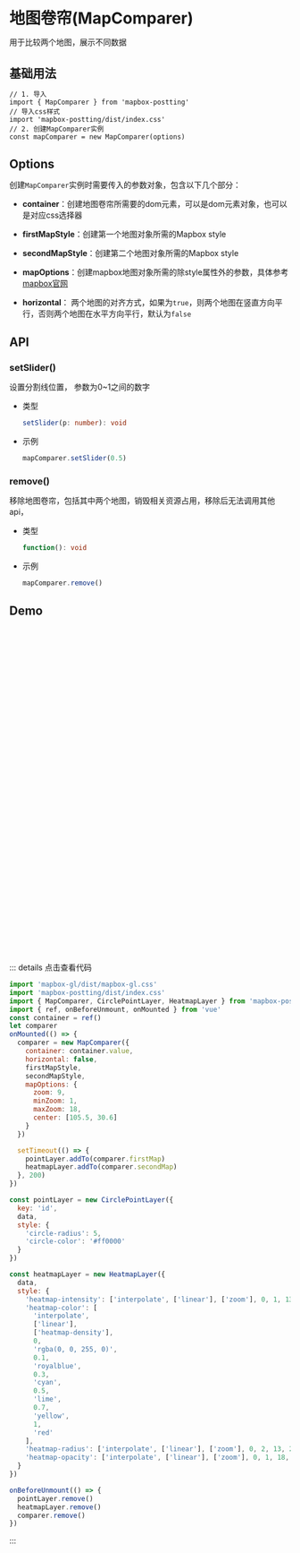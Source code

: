 # 地图卷帘(MapComparer)

用于比较两个地图，展示不同数据

## 基础用法

```js{2,4}
// 1. 导入
import { MapComparer } from 'mapbox-postting'
// 导入css样式
import 'mapbox-postting/dist/index.css'
// 2. 创建MapComparer实例
const mapComparer = new MapComparer(options)
```

## Options

创建`MapComparer`实例时需要传入的参数对象，包含以下几个部分：

- **container**：创建地图卷帘所需要的dom元素，可以是dom元素对象，也可以是对应css选择器

- **firstMapStyle**：创建第一个地图对象所需的Mapbox style

- **secondMapStyle**：创建第二个地图对象所需的Mapbox style

- **mapOptions**：创建mapbox地图对象所需的除style属性外的参数，具体参考[mapbox官网](https://docs.mapbox.com/mapbox-gl-js/api/map/)

- **horizontal**： 两个地图的对齐方式，如果为`true`，则两个地图在竖直方向平行，否则两个地图在水平方向平行，默认为`false`

## API

### setSlider()

设置分割线位置， 参数为0~1之间的数字

- 类型

  ```ts
  setSlider(p: number): void
  ```

- 示例

  ```ts
  mapComparer.setSlider(0.5)
  ```

### remove() 

移除地图卷帘，包括其中两个地图，销毁相关资源占用，移除后无法调用其他api，

- 类型

  ```ts
  function(): void
  ```

- 示例

  ```ts
  mapComparer.remove()
  ```

## Demo
<div>
  <div ref="container" class="container"></div>
</div>

<script setup>
import 'mapbox-gl/dist/mapbox-gl.css'
import 'mapbox-postting/dist/index.css'
import firstMapStyle from '/data/map_sn.json'
import secondMapStyle from '/data/map_sn.json'
import { ref, onBeforeUnmount, onMounted } from 'vue'
import data from '/data/heatmapData.json'
import { MapComparer, CirclePointLayer, HeatmapLayer } from 'mapbox-postting'
const container = ref()
let comparer

onMounted(() => {
  comparer = new MapComparer({
    container: container.value,
    horizontal: false,
    firstMapStyle,
    secondMapStyle,
    mapOptions: {
      zoom: 9,
      minZoom: 1,
      maxZoom: 18,
      center: [105.5, 30.6]
    }
  })

  setTimeout(() => {
    pointLayer.addTo(comparer.firstMap)
    heatmapLayer.addTo(comparer.secondMap)
  }, 200)
})

const pointLayer = new CirclePointLayer({
  key: 'id',
  data,
  style: {
    'circle-radius': 5,
    'circle-color': '#ff0000'
  }
})

const heatmapLayer = new HeatmapLayer({
  data,
  style: {
    'heatmap-intensity': ['interpolate', ['linear'], ['zoom'], 0, 1, 13, 3],
    'heatmap-color': [
      'interpolate',
      ['linear'],
      ['heatmap-density'],
      0,
      'rgba(0, 0, 255, 0)',
      0.1,
      'royalblue',
      0.3,
      'cyan',
      0.5,
      'lime',
      0.7,
      'yellow',
      1,
      'red'
    ],
    'heatmap-radius': ['interpolate', ['linear'], ['zoom'], 0, 2, 13, 20],
    'heatmap-opacity': ['interpolate', ['linear'], ['zoom'], 0, 1, 18, 0]
  }
})

onBeforeUnmount(() => {
  pointLayer.remove()
  heatmapLayer.remove()
  comparer.remove()
})
</script>

::: details 点击查看代码
```js
import 'mapbox-gl/dist/mapbox-gl.css'
import 'mapbox-postting/dist/index.css'
import { MapComparer, CirclePointLayer, HeatmapLayer } from 'mapbox-postting'
import { ref, onBeforeUnmount, onMounted } from 'vue'
const container = ref()
let comparer
onMounted(() => {
  comparer = new MapComparer({
    container: container.value,
    horizontal: false,
    firstMapStyle,
    secondMapStyle,
    mapOptions: {
      zoom: 9,
      minZoom: 1,
      maxZoom: 18,
      center: [105.5, 30.6]
    }
  })

  setTimeout(() => {
    pointLayer.addTo(comparer.firstMap)
    heatmapLayer.addTo(comparer.secondMap)
  }, 200)
})

const pointLayer = new CirclePointLayer({
  key: 'id',
  data,
  style: {
    'circle-radius': 5,
    'circle-color': '#ff0000'
  }
})

const heatmapLayer = new HeatmapLayer({
  data,
  style: {
    'heatmap-intensity': ['interpolate', ['linear'], ['zoom'], 0, 1, 13, 3],
    'heatmap-color': [
      'interpolate',
      ['linear'],
      ['heatmap-density'],
      0,
      'rgba(0, 0, 255, 0)',
      0.1,
      'royalblue',
      0.3,
      'cyan',
      0.5,
      'lime',
      0.7,
      'yellow',
      1,
      'red'
    ],
    'heatmap-radius': ['interpolate', ['linear'], ['zoom'], 0, 2, 13, 20],
    'heatmap-opacity': ['interpolate', ['linear'], ['zoom'], 0, 1, 18, 0]
  }
})

onBeforeUnmount(() => {
  pointLayer.remove()
  heatmapLayer.remove()
  comparer.remove()
})
```
:::

<style scoped>
.container {
  width: 100%;
  height: 600px;
  border-radius: 5px;
  overflow: hidden;
}
</style>

<style>
* {
  margin: 0;
  padding: 0;
}
</style>